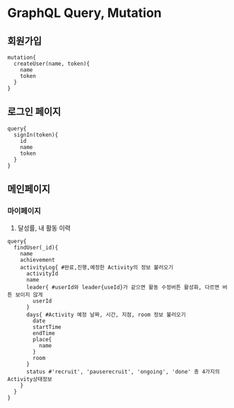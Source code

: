 # GraphQL Query, Mutation
## 회원가입
```
mutation{
  createUser(name, token){
    name
    token
  }
}
```

## 로그인 페이지
```
query{
  signIn(token){
    id
    name
    token
  }
}
```

## 메인페이지
### 마이페이지
1. 달성률, 내 활동 이력
```
query{
  findUser(_id){
    name 
    achievement
    activityLog{ #완료,진행,예정한 Activity의 정보 불러오기
      activityId
      name 
      leader{ #userId와 leader{useId}가 같으면 활동 수정버튼 활성화, 다르면 버튼 보이지 않게
        userId
      }
      days{ #Activity 예정 날짜, 시간, 지점, room 정보 불러오기
        date
        startTime
        endTime
        place{
          name
        }
        room
      }
      status #'recruit', 'pauserecruit', 'ongoing', 'done' 총 4가지의 Activity상태정보
    }
  }
}
```
